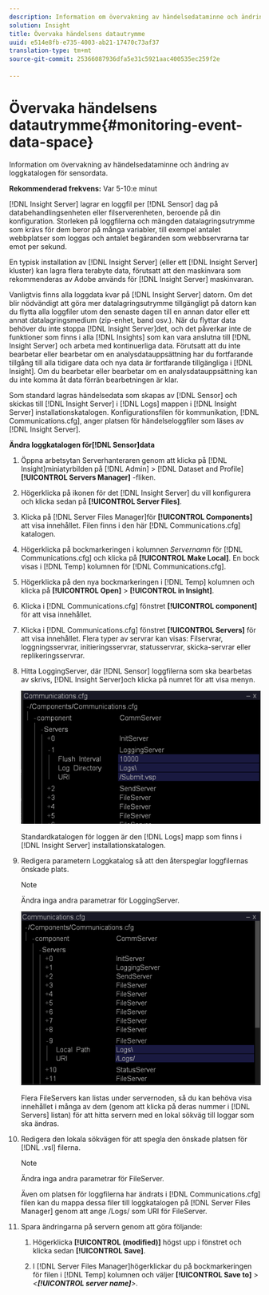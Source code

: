 ```yaml
---
description: Information om övervakning av händelsedataminne och ändring av loggkatalogen för sensordata.
solution: Insight
title: Övervaka händelsens datautrymme
uuid: e514e8fb-e735-4003-ab21-17470c73af37
translation-type: tm+mt
source-git-commit: 25366087936dfa5e31c5921aac400535ec259f2e

---
```



# Övervaka händelsens datautrymme{#monitoring-event-data-space}

Information om övervakning av händelsedataminne och ändring av loggkatalogen för sensordata.

**Rekommenderad frekvens:** Var 5-10:e minut

[!DNL Insight Server] lagrar en loggfil per [!DNL Sensor] dag på databehandlingsenheten eller filserverenheten, beroende på din konfiguration. Storleken på loggfilerna och mängden datalagringsutrymme som krävs för dem beror på många variabler, till exempel antalet webbplatser som loggas och antalet begäranden som webbservrarna tar emot per sekund.

En typisk installation av [!DNL Insight Server] (eller ett [!DNL Insight Server] kluster) kan lagra flera terabyte data, förutsatt att den maskinvara som rekommenderas av Adobe används för [!DNL Insight Server] maskinvaran.

Vanligtvis finns alla loggdata kvar på [!DNL Insight Server] datorn. Om det blir nödvändigt att göra mer datalagringsutrymme tillgängligt på datorn kan du flytta alla loggfiler utom den senaste dagen till en annan dator eller ett annat datalagringsmedium (zip-enhet, band osv.). När du flyttar data behöver du inte stoppa [!DNL Insight Server]det, och det påverkar inte de funktioner som finns i alla [!DNL Insights] som kan vara anslutna till [!DNL Insight Server] och arbeta med kontinuerliga data. Förutsatt att du inte bearbetar eller bearbetar om en analysdatauppsättning har du fortfarande tillgång till alla tidigare data och nya data är fortfarande tillgängliga i [!DNL Insight]. Om du bearbetar eller bearbetar om en analysdatauppsättning kan du inte komma åt data förrän bearbetningen är klar.

Som standard lagras händelsedata som skapas av [!DNL Sensor] och skickas till [!DNL Insight Server] i [!DNL Logs] mappen i [!DNL Insight Server] installationskatalogen. Konfigurationsfilen för kommunikation, [!DNL Communications.cfg], anger platsen för händelseloggfiler som läses av [!DNL Insight Server].

**Ändra loggkatalogen för[!DNL Sensor]data**

1. Öppna arbetsytan Serverhanteraren genom att klicka på [!DNL Insight]miniatyrbilden på [!DNL Admin] > [!DNL Dataset and Profile] **[!UICONTROL Servers Manager]** -fliken.
1. Högerklicka på ikonen för det [!DNL Insight Server] du vill konfigurera och klicka sedan på **[!UICONTROL Server Files]**.
1. Klicka på [!DNL Server Files Manager]för **[!UICONTROL Components]** att visa innehållet. Filen finns i den här [!DNL Communications.cfg] katalogen.
1. Högerklicka på bockmarkeringen i kolumnen *Servernamn* för [!DNL Communications.cfg] och klicka på **[!UICONTROL Make Local]**. En bock visas i [!DNL Temp] kolumnen för [!DNL Communications.cfg].
1. Högerklicka på den nya bockmarkeringen i [!DNL Temp] kolumnen och klicka på **[!UICONTROL Open]** > **[!UICONTROL in Insight]**.
1. Klicka i [!DNL Communications.cfg] fönstret **[!UICONTROL component]** för att visa innehållet.
1. Klicka i [!DNL Communications.cfg] fönstret **[!UICONTROL Servers]** för att visa innehållet. Flera typer av servrar kan visas: Filservrar, loggningsservrar, initieringsservrar, statusservrar, skicka-servrar eller replikeringsservrar.
1. Hitta LoggingServer, där [!DNL Sensor] loggfilerna som ska bearbetas av skrivs, [!DNL Insight Server]och klicka på numret för att visa menyn.

   ![Steginformation](assets/cfg_communications_examplevalues_logging.png)

   Standardkatalogen för loggen är den [!DNL Logs] mapp som finns i [!DNL Insight Server] installationskatalogen.

1. Redigera parametern Loggkatalog så att den återspeglar loggfilernas önskade plats.

   >[!NOTE]
   >
   >Ändra inga andra parametrar för LoggingServer.

   ![](assets/cfg_communicates_logslocalpath_egvalues.png)

   Flera FileServers kan listas under servernoden, så du kan behöva visa innehållet i många av dem (genom att klicka på deras nummer i [!DNL Servers] listan) för att hitta servern med en lokal sökväg till loggar som ska ändras.

1. Redigera den lokala sökvägen för att spegla den önskade platsen för [!DNL .vsl] filerna.

   >[!NOTE]
   >
   >Ändra inga andra parametrar för FileServer.

   Även om platsen för loggfilerna har ändrats i [!DNL Communications.cfg] filen kan du mappa dessa filer till loggkatalogen på [!DNL Server Files Manager] genom att ange /Logs/ som URI för FileServer.

1. Spara ändringarna på servern genom att göra följande:

   1. Högerklicka **[!UICONTROL (modified)]** högst upp i fönstret och klicka sedan **[!UICONTROL Save]**.

   1. I [!DNL Server Files Manager]högerklickar du på bockmarkeringen för filen i [!DNL Temp] kolumnen och väljer **[!UICONTROL Save to]** > *&lt;**[!UICONTROL server name]**>*.

